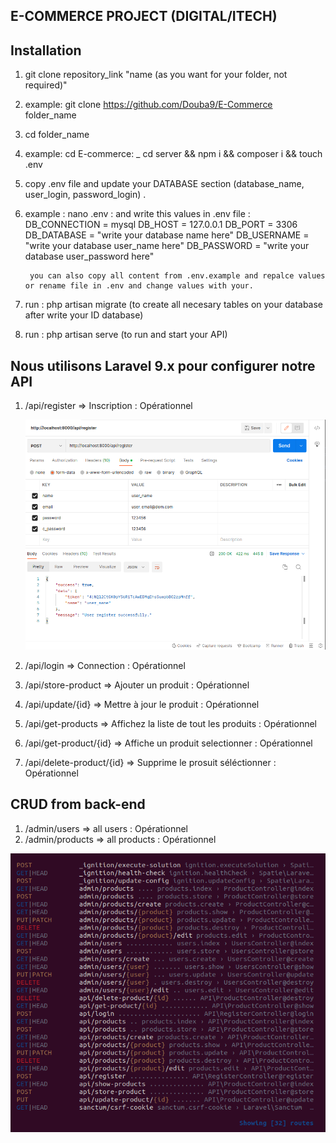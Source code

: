 ## E-COMMERCE PROJECT  (DIGITAL/ITECH)

## Installation 

1. git clone repository_link "name (as you want for your folder, not required)" 
1. example: git clone https://github.com/Douba9/E-Commerce folder_name

2. cd  folder_name
2. example: cd E-commerce: _ cd server && npm i && composer i && touch .env

3. copy .env file and update your DATABASE section (database_name, user_login, password_login) . 
3. example : nano .env 
                            : and write this values in .env file : 
                                                    DB_CONNECTION = mysql
                                                    DB_HOST       =  127.0.0.1
                                                    DB_PORT       =  3306
                                                    DB_DATABASE   =  "write your database name here"
                                                    DB_USERNAME   =  "write your database user_name here"
                                                    DB_PASSWORD   =  "write your database user_password here"

        you can also copy all content from .env.example and repalce values or rename file in .env and change values with your.

4. run : php artisan migrate (to create all necesary tables on your database after write your ID database)
5. run : php artisan serve (to run and start your API)


## Nous utilisons Laravel 9.x pour configurer notre API

<!-- route -->

1. /api/register => Inscription  : Opérationnel

    ![alt text](asset/register.png)

2. /api/login => Connection  : Opérationnel
3. /api/store-product => Ajouter un produit  : Opérationnel
4. /api/update/{id} => Mettre à jour le produit  : Opérationnel
5. /api/get-products => Affichez la liste de tout les produits  : Opérationnel
6. /api/get-product/{id} => Affiche un produit selectionner  : Opérationnel
7. /api/delete-product/{id} => Supprime le prosuit séléctionner  : Opérationnel

## CRUD from back-end
1. /admin/users => all users  : Opérationnel
2. /admin/products => all products  : Opérationnel

![alt text](asset/routes.png)